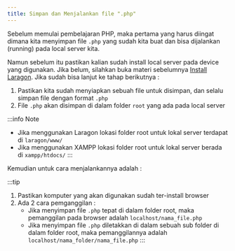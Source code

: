 ```yaml
---
title: Simpan dan Menjalankan file ".php"
---
```


Sebelum memulai pembelajaran PHP, maka pertama yang harus diingat dimana kita menyimpan file `.php` yang sudah kita buat dan bisa dijalankan (running) pada local server kita.

Namun sebelum itu pastikan kalian sudah install local server pada device yang digunakan. Jika belum, silahkan buka materi sebelumnya [Install Laragon](../../laragon/index_laragon.mdx). Jika sudah bisa lanjut ke tahap berikutnya :

1. Pastikan kita sudah menyiapkan sebuah file untuk disimpan, dan selalu simpan file dengan format `.php`
2. File `.php` akan disimpan di dalam folder `root` yang ada pada local server

:::info Note
* Jika menggunakan Laragon lokasi folder root untuk lokal server terdapat di `laragon/www/`
* Jika menggunakan XAMPP lokasi folder root untuk lokal server berada di `xampp/htdocs/`
:::

Kemudian untuk cara menjalankannya adalah :

:::tip
1. Pastikan komputer yang akan digunakan sudah ter-install browser
2. Ada 2 cara pemganggilan :
    * Jika menyimpan file `.php` tepat di dalam folder root, maka pemanggilan pada browser adalah `localhost/nama_file.php`
    * Jika menyimpan file `.php` diletakkan di dalam sebuah sub folder di dalam folder root, maka pemanggilannya adalah `localhost/nama_folder/nama_file.php`
:::
